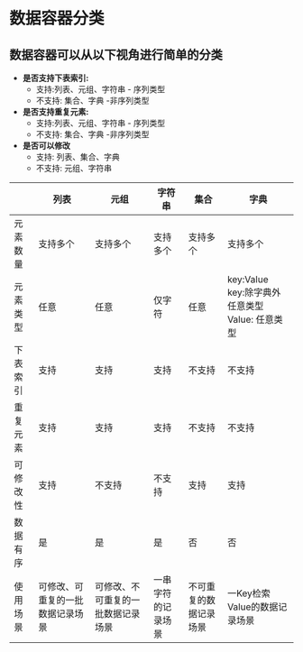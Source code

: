 # 数据容器分类
## 数据容器可以从以下视角进行简单的分类

* __是否支持下表索引:__
  * 支持:列表、元组、字符串 - 序列类型
  * 不支持: 集合、字典 -非序列类型
* __是否支持重复元素:__
  * 支持:列表、元组、字符串 - 序列类型
  * 不支持: 集合、字典 -非序列类型
* __是否可以修改__
  * 支持: 列表、集合、字典
  * 不支持: 元组、字符串

|        | 列表                   | 元组                | 字符串       | 集合          | 字典                                           |
|--------|----------------------|-------------------|-----------|-------------|----------------------------------------------|
| 元素数量   | 支持多个                 | 支持多个              | 支持多个      | 支持多个        | 支持多个                                         |
| 元素类型   | 任意                   | 任意                | 仅字符       | 任意          | key:Value <br> key:除字典外任意类型 <br> Value: 任意类型 |
| 下表索引   | 支持                   | 支持                | 支持        | 不支持         | 不支持                                          |
| 重复元素   | 支持                   | 支持                | 支持        | 不支持         | 不支持                                          |
| 可修改性   | 支持                   | 不支持               | 不支持       | 支持          | 支持                                           |
| 数据有序   | 是                    | 是                 | 是         | 否           | 否                                            |
| 使用场景   | 可修改、可重复的一批数据记录场景     | 可修改、不可重复的一批数据记录场景 | 一串字符的记录场景 | 不可重复的数据记录场景 | 一Key检索Value的数据记录场景                           |

